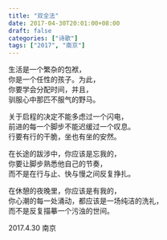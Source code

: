 ```yaml
---
title: "双全法"
date: 2017-04-30T20:01:00+08:00
draft: false
categories: ["诗歌"]
tags: ["2017", "南京"]
---
```


生活是一个繁杂的包袱，  
你是一个任性的孩子。为此，  
你要学会分配时间，并且，  
驯服心中那匹不服气的野马。  

关于启程的决定不能多虑过一个闪电，  
前进的每一个脚步不能迟缓过一个叹息。  
行要有行的干脆，坐也有坐的安然。  

在长途的跋涉中，你应该是忘我的，  
你要让脚步熟悉他自己的节奏，  
而不是在行与止、快与慢之间反复挣扎。  

在休憩的夜晚里，你应该是有我的，  
你心潮的每一处涌动，都应该是一场纯洁的洗礼，  
而不是反复描摹一个污浊的世间。  

2017.4.30 南京  
